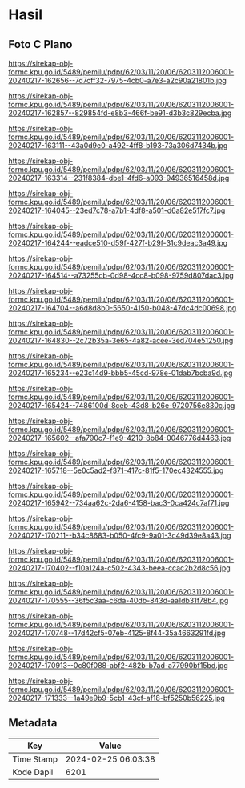 # Hasil

## Foto C Plano

https://sirekap-obj-formc.kpu.go.id/5489/pemilu/pdpr/62/03/11/20/06/6203112006001-20240217-162656--7d7cff32-7975-4cb0-a7e3-a2c90a21801b.jpg

https://sirekap-obj-formc.kpu.go.id/5489/pemilu/pdpr/62/03/11/20/06/6203112006001-20240217-162857--829854fd-e8b3-466f-be91-d3b3c829ecba.jpg

https://sirekap-obj-formc.kpu.go.id/5489/pemilu/pdpr/62/03/11/20/06/6203112006001-20240217-163111--43a0d9e0-a492-4ff8-b193-73a306d7434b.jpg

https://sirekap-obj-formc.kpu.go.id/5489/pemilu/pdpr/62/03/11/20/06/6203112006001-20240217-163314--231f8384-dbe1-4fd6-a093-94936516458d.jpg

https://sirekap-obj-formc.kpu.go.id/5489/pemilu/pdpr/62/03/11/20/06/6203112006001-20240217-164045--23ed7c78-a7b1-4df8-a501-d6a82e517fc7.jpg

https://sirekap-obj-formc.kpu.go.id/5489/pemilu/pdpr/62/03/11/20/06/6203112006001-20240217-164244--eadce510-d59f-427f-b29f-31c9deac3a49.jpg

https://sirekap-obj-formc.kpu.go.id/5489/pemilu/pdpr/62/03/11/20/06/6203112006001-20240217-164514--a73255cb-0d98-4cc8-b098-9759d807dac3.jpg

https://sirekap-obj-formc.kpu.go.id/5489/pemilu/pdpr/62/03/11/20/06/6203112006001-20240217-164704--a6d8d8b0-5650-4150-b048-47dc4dc00698.jpg

https://sirekap-obj-formc.kpu.go.id/5489/pemilu/pdpr/62/03/11/20/06/6203112006001-20240217-164830--2c72b35a-3e65-4a82-acee-3ed704e51250.jpg

https://sirekap-obj-formc.kpu.go.id/5489/pemilu/pdpr/62/03/11/20/06/6203112006001-20240217-165234--e23c14d9-bbb5-45cd-978e-01dab7bcba9d.jpg

https://sirekap-obj-formc.kpu.go.id/5489/pemilu/pdpr/62/03/11/20/06/6203112006001-20240217-165424--7486100d-8ceb-43d8-b26e-9720756e830c.jpg

https://sirekap-obj-formc.kpu.go.id/5489/pemilu/pdpr/62/03/11/20/06/6203112006001-20240217-165602--afa790c7-f1e9-4210-8b84-0046776d4463.jpg

https://sirekap-obj-formc.kpu.go.id/5489/pemilu/pdpr/62/03/11/20/06/6203112006001-20240217-165718--5e0c5ad2-f371-417c-81f5-170ec4324555.jpg

https://sirekap-obj-formc.kpu.go.id/5489/pemilu/pdpr/62/03/11/20/06/6203112006001-20240217-165942--734aa62c-2da6-4158-bac3-0ca424c7af71.jpg

https://sirekap-obj-formc.kpu.go.id/5489/pemilu/pdpr/62/03/11/20/06/6203112006001-20240217-170211--b34c8683-b050-4fc9-9a01-3c49d39e8a43.jpg

https://sirekap-obj-formc.kpu.go.id/5489/pemilu/pdpr/62/03/11/20/06/6203112006001-20240217-170402--f10a124a-c502-4343-beea-ccac2b2d8c56.jpg

https://sirekap-obj-formc.kpu.go.id/5489/pemilu/pdpr/62/03/11/20/06/6203112006001-20240217-170555--36f5c3aa-c6da-40db-843d-aa1db31f78b4.jpg

https://sirekap-obj-formc.kpu.go.id/5489/pemilu/pdpr/62/03/11/20/06/6203112006001-20240217-170748--17d42cf5-07eb-4125-8f44-35a4663291fd.jpg

https://sirekap-obj-formc.kpu.go.id/5489/pemilu/pdpr/62/03/11/20/06/6203112006001-20240217-170913--0c80f088-abf2-482b-b7ad-a77990bf15bd.jpg

https://sirekap-obj-formc.kpu.go.id/5489/pemilu/pdpr/62/03/11/20/06/6203112006001-20240217-171333--1a49e9b9-5cb1-43cf-af18-bf5250b56225.jpg


## Metadata

| Key        | Value               |
| ---------- | ------------------- |
| Time Stamp | 2024-02-25 06:03:38 |
| Kode Dapil | 6201                |



